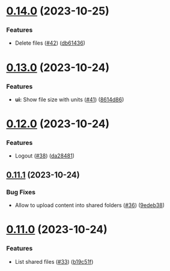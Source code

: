 # [0.14.0](https://github.com/PedroChaparro/alternative-frontend-react/compare/v0.13.0...v0.14.0) (2023-10-25)


### Features

* Delete files ([#42](https://github.com/PedroChaparro/alternative-frontend-react/issues/42)) ([db61436](https://github.com/PedroChaparro/alternative-frontend-react/commit/db614364bd8883e36ef7bc38a9c2d83f057a5cae))



# [0.13.0](https://github.com/PedroChaparro/alternative-frontend-react/compare/v0.12.0...v0.13.0) (2023-10-24)


### Features

* **ui:** Show file size with units ([#41](https://github.com/PedroChaparro/alternative-frontend-react/issues/41)) ([8614d86](https://github.com/PedroChaparro/alternative-frontend-react/commit/8614d8617a7bc8bb68c5739b3b9ed4af4db400fd))



# [0.12.0](https://github.com/PedroChaparro/alternative-frontend-react/compare/v0.11.1...v0.12.0) (2023-10-24)


### Features

* Logout ([#38](https://github.com/PedroChaparro/alternative-frontend-react/issues/38)) ([da28481](https://github.com/PedroChaparro/alternative-frontend-react/commit/da2848173338776dd0fc64f12b18aa53f73f80b5))



## [0.11.1](https://github.com/PedroChaparro/alternative-frontend-react/compare/v0.11.0...v0.11.1) (2023-10-24)


### Bug Fixes

* Allow to upload content into shared folders ([#36](https://github.com/PedroChaparro/alternative-frontend-react/issues/36)) ([9edeb38](https://github.com/PedroChaparro/alternative-frontend-react/commit/9edeb380d5d23a89f856eeb34f63df4e8ba8e023))



# [0.11.0](https://github.com/PedroChaparro/alternative-frontend-react/compare/v0.10.0...v0.11.0) (2023-10-24)


### Features

* List shared files ([#33](https://github.com/PedroChaparro/alternative-frontend-react/issues/33)) ([b19c51f](https://github.com/PedroChaparro/alternative-frontend-react/commit/b19c51f733526ecefe01806ea6112aadeb275532))



